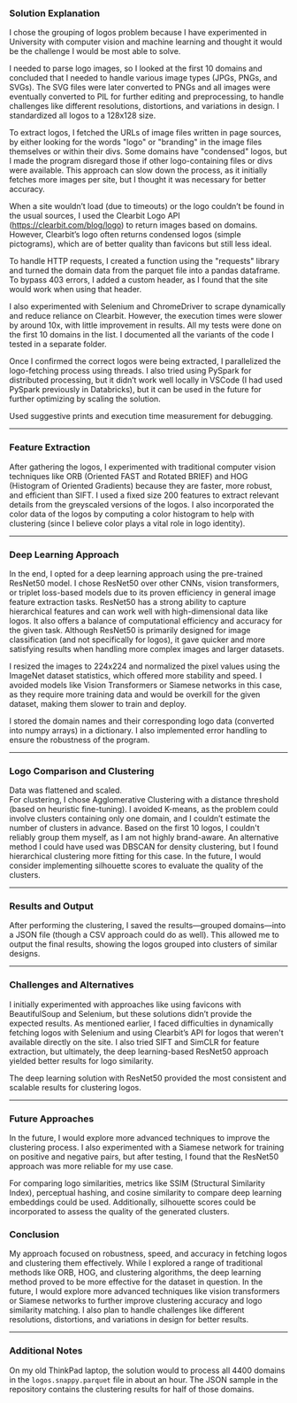 ### Solution Explanation

I chose the grouping of logos problem because I have experimented in University with computer vision and machine learning and thought it would be the challenge I would be most able to solve.

I needed to parse logo images, so I looked at the first 10 domains and concluded that I needed to handle various image types (JPGs, PNGs, and SVGs). The SVG files were later converted to PNGs and all images were eventually converted to PIL for further editing and preprocessing, to handle challenges like different resolutions, distortions, and variations in design. I standardized all logos to a 128x128 size.

To extract logos, I fetched the URLs of image files written in page sources, by either looking for the words "logo" or "branding" in the image files themselves or within their divs. Some domains have "condensed" logos, but I made the program disregard those if other logo-containing files or divs were available. This approach can slow down the process, as it initially fetches more images per site, but I thought it was necessary for better accuracy.

When a site wouldn’t load (due to timeouts) or the logo couldn’t be found in the usual sources, I used the Clearbit Logo API (https://clearbit.com/blog/logo) to return images based on domains. However, Clearbit’s logo often returns condensed logos (simple pictograms), which are of better quality than favicons but still less ideal.

To handle HTTP requests, I created a function using the "requests" library and turned the domain data from the parquet file into a pandas dataframe. To bypass 403 errors, I added a custom header, as I found that the site would work when using that header.

I also experimented with Selenium and ChromeDriver to scrape dynamically and reduce reliance on Clearbit. However, the execution times were slower by around 10x, with little improvement in results. All my tests were done on the first 10 domains in the list. I documented all the variants of the code I tested in a separate folder.

Once I confirmed the correct logos were being extracted, I parallelized the logo-fetching process using threads. I also tried using PySpark for distributed processing, but it didn’t work well locally in VSCode (I had used PySpark previously in Databricks), but it can be used in the future for further optimizing by scaling the solution.

Used suggestive prints and execution time measurement for debugging.

---

### Feature Extraction

After gathering the logos, I experimented with traditional computer vision techniques like ORB (Oriented FAST and Rotated BRIEF) and HOG (Histogram of Oriented Gradients) because they are faster, more robust, and efficient than SIFT. I used a fixed size 200 features to extract relevant details from the greyscaled versions of the logos. I also incorporated the color data of the logos by computing a color histogram to help with clustering (since I believe color plays a vital role in logo identity).

---

### Deep Learning Approach

In the end, I opted for a deep learning approach using the pre-trained ResNet50 model. I chose ResNet50 over other CNNs, vision transformers, or triplet loss-based models due to its proven efficiency in general image feature extraction tasks. ResNet50 has a strong ability to capture hierarchical features and can work well with high-dimensional data like logos. It also offers a balance of computational efficiency and accuracy for the given task. Although ResNet50 is primarily designed for image classification (and not specifically for logos), it gave quicker and more satisfying results when handling more complex images and larger datasets.

I resized the images to 224x224 and normalized the pixel values using the ImageNet dataset statistics, which offered more stability and speed. I avoided models like Vision Transformers or Siamese networks in this case, as they require more training data and would be overkill for the given dataset, making them slower to train and deploy.

I stored the domain names and their corresponding logo data (converted into numpy arrays) in a dictionary. I also implemented error handling to ensure the robustness of the program.

---

### Logo Comparison and Clustering

Data was flattened and scaled.  
For clustering, I chose Agglomerative Clustering with a distance threshold (based on heuristic fine-tuning). I avoided K-means, as the problem could involve clusters containing only one domain, and I couldn’t estimate the number of clusters in advance. Based on the first 10 logos, I couldn't reliably group them myself, as I am not highly brand-aware. An alternative method I could have used was DBSCAN for density clustering, but I found hierarchical clustering more fitting for this case. In the future, I would consider implementing silhouette scores to evaluate the quality of the clusters.

---

### Results and Output

After performing the clustering, I saved the results—grouped domains—into a JSON file (though a CSV approach could do as well). This allowed me to output the final results, showing the logos grouped into clusters of similar designs.

---

### Challenges and Alternatives

I initially experimented with approaches like using favicons with BeautifulSoup and Selenium, but these solutions didn’t provide the expected results. As mentioned earlier, I faced difficulties in dynamically fetching logos with Selenium and using Clearbit’s API for logos that weren't available directly on the site. I also tried SIFT and SimCLR for feature extraction, but ultimately, the deep learning-based ResNet50 approach yielded better results for logo similarity.

The deep learning solution with ResNet50 provided the most consistent and scalable results for clustering logos.

---

### Future Approaches

In the future, I would explore more advanced techniques to improve the clustering process. I also experimented with a Siamese network for training on positive and negative pairs, but after testing, I found that the ResNet50 approach was more reliable for my use case.

For comparing logo similarities, metrics like SSIM (Structural Similarity Index), perceptual hashing, and cosine similarity to compare deep learning embeddings could be used. Additionally, silhouette scores could be incorporated to assess the quality of the generated clusters.

### Conclusion

My approach focused on robustness, speed, and accuracy in fetching logos and clustering them effectively. While I explored a range of traditional methods like ORB, HOG, and clustering algorithms, the deep learning method proved to be more effective for the dataset in question. In the future, I would explore more advanced techniques like vision transformers or Siamese networks to further improve clustering accuracy and logo similarity matching. I also plan to handle challenges like different resolutions, distortions, and variations in design for better results.

---

### Additional Notes

On my old ThinkPad laptop, the solution would to process all 4400 domains in the `logos.snappy.parquet` file in about an hour. The JSON sample in the repository contains the clustering results for half of those domains.

